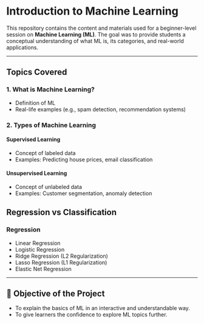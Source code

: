 # Introduction to Machine Learning

This repository contains the content and materials used for a beginner-level session on **Machine Learning (ML)**. The goal was to provide students a conceptual understanding of what ML is, its categories, and real-world applications.

---

## Topics Covered

###  1. What is Machine Learning?
- Definition of ML
- Real-life examples (e.g., spam detection, recommendation systems)

### 2. Types of Machine Learning

####  Supervised Learning
- Concept of labeled data
- Examples: Predicting house prices, email classification

####  Unsupervised Learning
- Concept of unlabeled data
- Examples: Customer segmentation, anomaly detection

## Regression vs Classification

### Regression
- Linear Regression
- Logistic Regression
- Ridge Regression (L2 Regularization)
- Lasso Regression (L1 Regularization)
- Elastic Net Regression
---

## 🎯 Objective of the Project

- To explain the basics of ML in an interactive and understandable way.
- To give learners the confidence to explore ML topics further.
